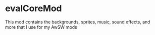# evalCoreMod
This mod contains the backgrounds, sprites, music, sound effects, and more that I use for my AwSW mods
